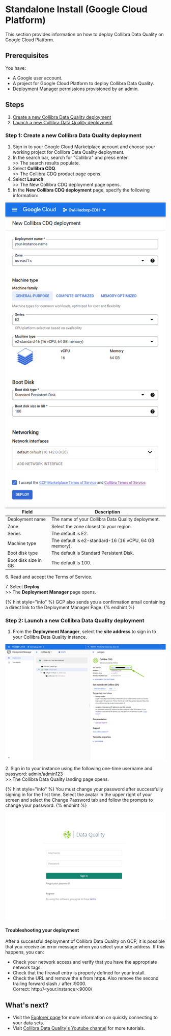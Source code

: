 # Standalone Install (Google Cloud Platform)

This section provides information on how to deploy Collibra Data Quality on Google Cloud Platform.&#x20;

## Prerequisites

You have:&#x20;

* A Google user account.
* A project for Google Cloud Platform to deploy Collibra Data Quality.
* Deployment Manager permissions provisioned by an admin.

## Steps

1. [Create a new Collibra Data Quality deployment](standalone-install-google-cloud-platform.md#step-1-create-a-new-collibra-data-quality-deployment)
2. [Launch a new Collibra Data Quality deployment](standalone-install-google-cloud-platform.md#step-2-launch-a-new-collibra-data-quality-deployment)

### Step 1: Create a new Collibra Data Quality deployment

1. Sign in to your Google Cloud Marketplace account and choose your working project for Collibra Data Quality deployment.
2. In the search bar, search for "Collibra" and press enter.\
   \>> The search results populate.
3. Select **Collibra CDQ**.\
   \>> The Collibra CDQ product page opens.
4. Select **Launch**.\
   \>> The New Collibra CDQ deployment page opens.
5. In the **New Collibra CDQ deployment** page, specify the following information:

![](../../.gitbook/assets/dq-google-cloud-marketplace-deployment-specifications.png)

| Field                | Description                                            |
| -------------------- | ------------------------------------------------------ |
| Deployment name      | The name of your Collibra Data Quality deployment.     |
| Zone                 | Select the zone closest to your region.                |
| Series               | The default is E2.                                     |
| Machine type         | The default is e2-standard-16 (16 vCPU, 64 GB memory). |
| Boot disk type       | The default is Standard Persistent Disk.               |
| Boot disk size in GB | The default is 100.                                    |

6\. Read and accept the Terms of Service.

7\. Select **Deploy**.\
&#x20;   \>> The **Deployment Manager** page opens.

{% hint style="info" %}
GCP also sends you a confirmation email containing a direct link to the Deployment Manager Page.
{% endhint %}

### Step 2: Launch a new Collibra Data Quality deployment

1. From the **Deployment Manager**, select the **site address** to sign in to your Collibra Data Quality instance.

![](../../.gitbook/assets/dq-google-cloud-marketplace-deployment-manager-success.png)

2\. Sign in to your instance using the following one-time username and password: admin/admin123\
&#x20;   \>> The Collibra Data Quality landing page opens.

{% hint style="info" %}
You must change your password after successfully signing in for the first time. Select the avatar in the upper right of your screen and select the Change Password tab and follow the prompts to change your password.
{% endhint %}

![A successful deployment shows the sign in page when you open your instance.](../../.gitbook/assets/dq-google-cloud-marketplace-successful-deployment.png)

#### Troubleshooting your deployment

After a successful deployment of Collibra Data Quality on GCP, it is possible that you receive an error message when you select your site address. If this happens, you can:

* Check your network access and verify that you have the appropriate network tags.
* Check that the firewall entry is properly defined for your install.
* Check the URL and remove the **s** from http**s**. Also remove the second trailing forward slash `/` after :9000.\
  Correct: http://\<your.instance>:9000/

## What's next?

* Visit the [Explorer page](../../dq-visuals/more/explorer-2.md) for more information on quickly connecting to your data sets.
* Visit [Collibra Data Quality's Youtube channel](https://www.youtube.com/playlist?list=PLD2xg51w57tPl6q9NKwz90iuznQJamaB3) for more tutorials.
